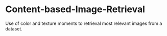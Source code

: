 # Content-based-Image-Retrieval
Use of color and texture moments to retrieval most relevant images from a dataset.
